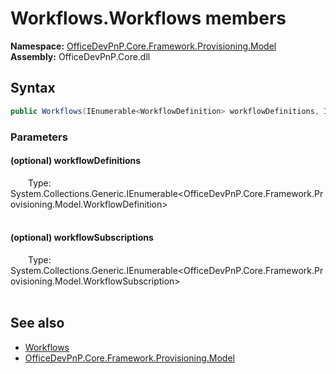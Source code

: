 # Workflows.Workflows members 
  

**Namespace:** [OfficeDevPnP.Core.Framework.Provisioning.Model](OfficeDevPnP.Core.Framework.Provisioning.Model.md)  
**Assembly:** OfficeDevPnP.Core.dll  
## Syntax
```C#
public Workflows(IEnumerable<WorkflowDefinition> workflowDefinitions, IEnumerable<WorkflowSubscription> workflowSubscriptions)
```
### Parameters
#### (optional) workflowDefinitions  
&emsp;&emsp;Type: System.Collections.Generic.IEnumerable<OfficeDevPnP.Core.Framework.Provisioning.Model.WorkflowDefinition>  
&emsp;&emsp;  


#### (optional) workflowSubscriptions  
&emsp;&emsp;Type: System.Collections.Generic.IEnumerable<OfficeDevPnP.Core.Framework.Provisioning.Model.WorkflowSubscription>  
&emsp;&emsp;  


## See also
- [Workflows](OfficeDevPnP.Core.Framework.Provisioning.Model.Workflows.md)
- [OfficeDevPnP.Core.Framework.Provisioning.Model](OfficeDevPnP.Core.Framework.Provisioning.Model.md)
